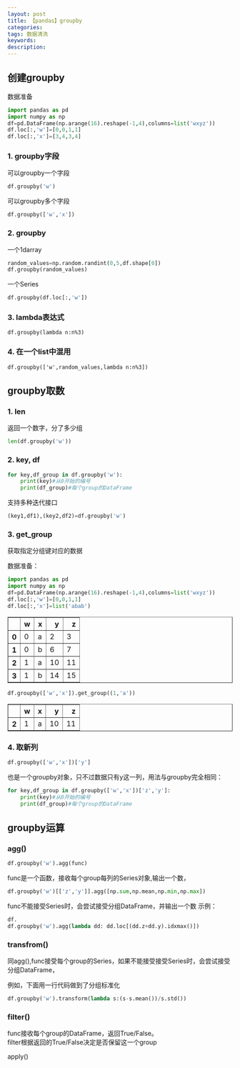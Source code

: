 ```yaml
---
layout: post
title: 【pandas】groupby
categories:
tags: 数据清洗
keywords:
description:
---
```


## 创建groupby

数据准备
```py
import pandas as pd
import numpy as np
df=pd.DataFrame(np.arange(16).reshape(-1,4),columns=list('wxyz'))
df.loc[:,'w']=[0,0,1,1]
df.loc[:,'x']=[3,4,3,4]
```


### 1. groupby字段
可以groupby一个字段
```py
df.groupby('w')

```
可以groupby多个字段
```py
df.groupby(['w','x'])
```
### 2. groupby
一个1darray
```py
random_values=np.random.randint(0,5,df.shape[0])
df.groupby(random_values)
```
一个Series
```py
df.groupby(df.loc[:,'w'])
```
### 3. lambda表达式
```
df.groupby(lambda n:n%3)
```

### 4. 在一个list中混用

```
df.groupby(['w',random_values,lambda n:n%3])
```

## groupby取数

### 1. len

返回一个数字，分了多少组

```py
len(df.groupby('w'))
```

### 2. key, df

```py
for key,df_group in df.groupby('w'):
    print(key)#从0开始的编号
    print(df_group)#每个group的DataFrame
```

支持多种迭代接口

```py
(key1,df1),(key2,df2)=df.groupby('w')
```

### 3. get_group

获取指定分组键对应的数据  

数据准备：

```py
import pandas as pd
import numpy as np
df=pd.DataFrame(np.arange(16).reshape(-1,4),columns=list('wxyz'))
df.loc[:,'w']=[0,0,1,1]
df.loc[:,'x']=list('abab')
```

<table border="1" class="dataframe">
  <thead>
    <tr style="text-align: right;">
      <th></th>
      <th>w</th>
      <th>x</th>
      <th>y</th>
      <th>z</th>
    </tr>
  </thead>
  <tbody>
    <tr>
      <th>0</th>
      <td>0</td>
      <td>a</td>
      <td>2</td>
      <td>3</td>
    </tr>
    <tr>
      <th>1</th>
      <td>0</td>
      <td>b</td>
      <td>6</td>
      <td>7</td>
    </tr>
    <tr>
      <th>2</th>
      <td>1</td>
      <td>a</td>
      <td>10</td>
      <td>11</td>
    </tr>
    <tr>
      <th>3</th>
      <td>1</td>
      <td>b</td>
      <td>14</td>
      <td>15</td>
    </tr>
  </tbody>
</table>

```py
df.groupby(['w','x']).get_group((1,'a'))
```

<table border="1" class="dataframe">
  <thead>
    <tr style="text-align: right;">
      <th></th>
      <th>w</th>
      <th>x</th>
      <th>y</th>
      <th>z</th>
    </tr>
  </thead>
  <tbody>
    <tr>
      <th>2</th>
      <td>1</td>
      <td>a</td>
      <td>10</td>
      <td>11</td>
    </tr>
  </tbody>
</table>

### 4. 取新列

```py
df.groupby(['w','x'])['y']
```
也是一个groupby对象，只不过数据只有y这一列，用法与groupby完全相同：
```py
for key,df_group in df.groupby(['w','x'])['z','y']:
    print(key)#从0开始的编号
    print(df_group)#每个group的DataFrame
```


## groupby运算

### agg()

```py
df.groupby('w').agg(func)
```

func是一个函数，接收每个group每列的Series对象,输出一个数，  

```py
df.groupby('w')[['z','y']].agg([np.sum,np.mean,np.min,np.max])
```

func不能接受Series时，会尝试接受分组DataFrame，并输出一个数
示例：
```py
df.
df.groupby('w').agg(lambda dd: dd.loc[(dd.z+dd.y).idxmax()])
```


### transfrom()

同agg(),func接受每个group的Series，如果不能接受接受Series时，会尝试接受分组DataFrame，

例如，下面用一行代码做到了分组标准化

```py
df.groupby('w').transform(lambda s:(s-s.mean())/s.std())
```

### filter()

func接收每个group的DataFrame，返回True/False。  
filter根据返回的True/False决定是否保留这一个group


apply()
